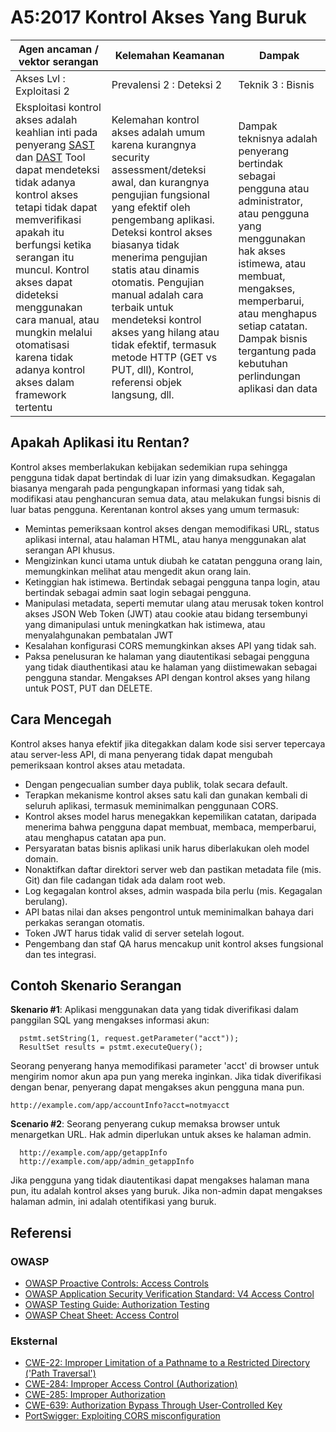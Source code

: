 # A5:2017 Kontrol Akses Yang Buruk

| Agen ancaman / vektor serangan | Kelemahan Keamanan  | Dampak |
| -- | -- | -- |
| Akses Lvl : Exploitasi 2 | Prevalensi 2 : Deteksi 2 | Teknik 3 : Bisnis |
| Eksploitasi kontrol akses adalah keahlian inti pada penyerang [SAST](https://www.owasp.org/index.php/Source_Code_Analysis_Tools) dan [DAST](https://www.owasp.org/index.php/Category:Vulnerability_Scanning_Tools) Tool dapat mendeteksi tidak adanya kontrol akses tetapi tidak dapat memverifikasi apakah itu berfungsi ketika serangan itu muncul. Kontrol akses dapat dideteksi menggunakan cara manual, atau mungkin melalui otomatisasi karena tidak adanya kontrol akses dalam framework tertentu| Kelemahan kontrol akses adalah umum karena kurangnya security assessment/deteksi awal, dan kurangnya pengujian fungsional yang efektif oleh pengembang aplikasi. Deteksi kontrol akses biasanya tidak menerima pengujian statis atau dinamis otomatis. Pengujian manual adalah cara terbaik untuk mendeteksi kontrol akses yang hilang atau tidak efektif, termasuk metode HTTP (GET vs PUT, dll), Kontrol, referensi objek langsung, dll.| Dampak teknisnya adalah penyerang bertindak sebagai pengguna atau administrator, atau pengguna yang menggunakan hak akses istimewa, atau membuat, mengakses, memperbarui, atau menghapus setiap catatan. Dampak bisnis tergantung pada kebutuhan perlindungan aplikasi dan data |

## Apakah Aplikasi itu Rentan?

Kontrol akses memberlakukan kebijakan sedemikian rupa sehingga pengguna tidak dapat bertindak di luar izin yang dimaksudkan. Kegagalan biasanya mengarah pada pengungkapan informasi yang tidak sah, modifikasi atau penghancuran semua data, atau melakukan fungsi bisnis di luar batas pengguna. Kerentanan kontrol akses yang umum termasuk:

* Memintas pemeriksaan kontrol akses dengan memodifikasi URL, status aplikasi internal, atau halaman HTML, atau hanya menggunakan alat serangan API khusus.
* Mengizinkan kunci utama untuk diubah ke catatan pengguna orang lain, memungkinkan melihat atau mengedit akun orang lain.
* Ketinggian hak istimewa. Bertindak sebagai pengguna tanpa login, atau bertindak sebagai admin saat login sebagai pengguna.
* Manipulasi metadata, seperti memutar ulang atau merusak token kontrol akses JSON Web Token (JWT) atau cookie atau bidang tersembunyi yang dimanipulasi untuk meningkatkan hak istimewa, atau menyalahgunakan pembatalan JWT
* Kesalahan konfigurasi CORS memungkinkan akses API yang tidak sah.
* Paksa penelusuran ke halaman yang diautentikasi sebagai pengguna yang tidak diauthentikasi atau ke halaman yang diistimewakan sebagai pengguna standar. Mengakses API dengan kontrol akses yang hilang untuk POST, PUT dan DELETE.

## Cara Mencegah

Kontrol akses hanya efektif jika ditegakkan dalam kode sisi server tepercaya atau server-less API, di mana penyerang tidak dapat mengubah pemeriksaan kontrol akses atau metadata.

* Dengan pengecualian sumber daya publik, tolak secara default.
* Terapkan mekanisme kontrol akses satu kali dan gunakan kembali di seluruh aplikasi, termasuk meminimalkan penggunaan CORS.
* Kontrol akses model harus menegakkan kepemilikan catatan, daripada menerima bahwa pengguna dapat membuat, membaca, memperbarui, atau menghapus catatan apa pun.
* Persyaratan batas bisnis aplikasi unik harus diberlakukan oleh model domain.
* Nonaktifkan daftar direktori server web dan pastikan metadata file (mis. Git) dan file cadangan tidak ada dalam root web.
* Log kegagalan kontrol akses, admin waspada bila perlu (mis. Kegagalan berulang).
* API batas nilai dan akses pengontrol untuk meminimalkan bahaya dari perkakas serangan otomatis.
* Token JWT harus tidak valid di server setelah logout.
* Pengembang dan staf QA harus mencakup unit kontrol akses fungsional dan tes integrasi.

## Contoh Skenario Serangan

**Skenario #1**: Aplikasi menggunakan data yang tidak diverifikasi dalam panggilan SQL yang mengakses informasi akun:

```
  pstmt.setString(1, request.getParameter("acct"));
  ResultSet results = pstmt.executeQuery();
```

Seorang penyerang hanya memodifikasi parameter 'acct' di browser untuk mengirim nomor akun apa pun yang mereka inginkan. Jika tidak diverifikasi dengan benar, penyerang dapat mengakses akun pengguna mana pun.

`http://example.com/app/accountInfo?acct=notmyacct`

**Scenario #2**: Seorang penyerang cukup memaksa browser untuk menargetkan URL. Hak admin diperlukan untuk akses ke halaman admin.

```
  http://example.com/app/getappInfo
  http://example.com/app/admin_getappInfo
```

Jika pengguna yang tidak diautentikasi dapat mengakses halaman mana pun, itu adalah kontrol akses yang buruk. Jika non-admin dapat mengakses halaman admin, ini adalah otentifikasi yang buruk.

## Referensi

### OWASP

* [OWASP Proactive Controls: Access Controls](https://www.owasp.org/index.php/OWASP_Proactive_Controls#6:_Implement_Access_Controls)
* [OWASP Application Security Verification Standard: V4 Access Control](https://www.owasp.org/index.php/Category:OWASP_Application_Security_Verification_Standard_Project#tab=Home)
* [OWASP Testing Guide: Authorization Testing](https://www.owasp.org/index.php/Testing_for_Authorization)
* [OWASP Cheat Sheet: Access Control](https://www.owasp.org/index.php/Access_Control_Cheat_Sheet)

### Eksternal

* [CWE-22: Improper Limitation of a Pathname to a Restricted Directory ('Path Traversal')](https://cwe.mitre.org/data/definitions/22.html)
* [CWE-284: Improper Access Control (Authorization)](https://cwe.mitre.org/data/definitions/284.html)
* [CWE-285: Improper Authorization](https://cwe.mitre.org/data/definitions/285.html)
* [CWE-639: Authorization Bypass Through User-Controlled Key](https://cwe.mitre.org/data/definitions/639.html)
* [PortSwigger: Exploiting CORS misconfiguration](https://portswigger.net/blog/exploiting-cors-misconfigurations-for-bitcoins-and-bounties)
